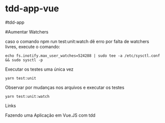 # tdd-app-vue

#tdd-app


#Aumentar Watchers

caso o comando npm run test:unit:watch dê erro por falta de watchers livres, execute o comando:

    echo fs.inotify.max_user_watches=524288 | sudo tee -a /etc/sysctl.conf && sudo sysctl -p
    

Executar os testes uma única vez

    yarn test:unit

Observar por mudanças nos arquivos e executar os testes

    yarn test:unit:watch

Links

<a src="https://medium.com/magnetis-backstage/fazendo-uma-aplica%C3%A7%C3%A3o-em-vue-js-com-tdd-um-guia-extensivo-para-quem-quer-aprender-parte-1-d9952be6a29">Fazendo uma Aplicação em Vue.JS com tdd</a>
